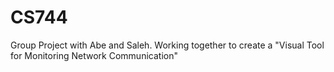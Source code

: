 # CS744
Group Project with Abe and Saleh. Working together to create a "Visual Tool for Monitoring Network Communication"
